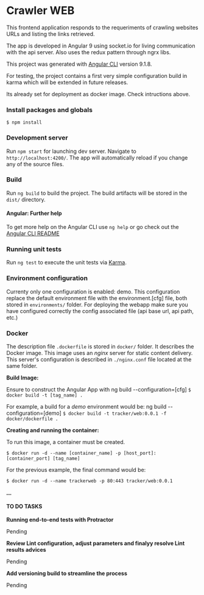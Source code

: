 Crawler WEB
====================

This frontend application responds to the requeriments of crawling websites URLs and listing the links retrieved.

The app is developed in Angular 9 using socket.io for living communication with the api server. Also uses the redux pattern through ngrx libs.

This project was generated with [Angular CLI](https://github.com/angular/angular-cli) version 9.1.8.

For testing, the project contains a first very simple configuration build in karma which will be extended in future releases.

Its already set for deployment as docker image. Check intructions above.

### Install packages and globals

`$ npm install`

### Development server

Run `npm start` for launching dev server. Navigate to `http://localhost:4200/`. The app will automatically reload if you change any of the source files.

### Build

Run `ng build` to build the project. The build artifacts will be stored in the `dist/` directory. 

#### Angular: Further help

To get more help on the Angular CLI use `ng help` or go check out the [Angular CLI README](https://github.com/angular/angular-cli/blob/master/README.md)

### Running unit tests

Run `ng test` to execute the unit tests via [Karma](https://karma-runner.github.io).

### Environment configuration

Currenty only one configuration is enabled: demo. This configuration replace the default environment file with the environment.[cfg] file, both stored in `environments/` folder.
For deploying the webapp make sure you have configured correctly the config associated file (api base url, api path, etc.)

### Docker

The description file `.dockerfile` is stored in `docker/` folder. It describes the Docker image. This image uses an
_nginx_ server for static content delivery. This server's configuration is described in `./nginx.conf` file located at the same folder.

**Build Image:**

Ensure to construct the Angular App with ng build --configuration=[cfg]
`$ docker build -t [tag_name] .`

For example, a build for a *demo* environment would be:
ng build --configuration=[demo]
`$ docker build -t tracker/web:0.0.1 -f docker/dockerfile .`

**Creating and running the container:**

To run this image, a container must be created.

`$ docker run -d --name [container_name] -p [host_port]:[container_port] [tag_name]`

For the previous example, the final command would be:

`$ docker run -d --name trackerweb -p 80:443 tracker/web:0.0.1`

__
  
#### TO DO TASKS

**Running end-to-end tests with Protractor**

Pending

**Review Lint configuration, adjust parameters and finalyy resolve Lint results advices**

Pending

**Add versioning build to streamline the process**

Pending

